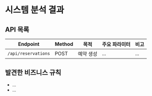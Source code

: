 # 시스템 분석 결과

## API 목록
| Endpoint          | Method | 목적    | 주요 파라미터 | 비고 |
|-------------------|--------|-------|--------------|------|
| `/api/reservations` | POST   | 예약 생성 | ... | ... |

## 발견한 비즈니스 규칙
- ...
- ...

